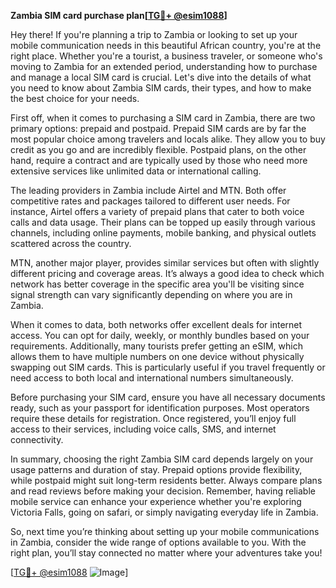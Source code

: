 **Zambia SIM card purchase plan[[TG💪+ @esim1088](https://t.me/s/esim1088)]**

Hey there! If you're planning a trip to Zambia or looking to set up your mobile communication needs in this beautiful African country, you're at the right place. Whether you're a tourist, a business traveler, or someone who's moving to Zambia for an extended period, understanding how to purchase and manage a local SIM card is crucial. Let's dive into the details of what you need to know about Zambia SIM cards, their types, and how to make the best choice for your needs.

First off, when it comes to purchasing a SIM card in Zambia, there are two primary options: prepaid and postpaid. Prepaid SIM cards are by far the most popular choice among travelers and locals alike. They allow you to buy credit as you go and are incredibly flexible. Postpaid plans, on the other hand, require a contract and are typically used by those who need more extensive services like unlimited data or international calling.

The leading providers in Zambia include Airtel and MTN. Both offer competitive rates and packages tailored to different user needs. For instance, Airtel offers a variety of prepaid plans that cater to both voice calls and data usage. Their plans can be topped up easily through various channels, including online payments, mobile banking, and physical outlets scattered across the country.

MTN, another major player, provides similar services but often with slightly different pricing and coverage areas. It’s always a good idea to check which network has better coverage in the specific area you'll be visiting since signal strength can vary significantly depending on where you are in Zambia.

When it comes to data, both networks offer excellent deals for internet access. You can opt for daily, weekly, or monthly bundles based on your requirements. Additionally, many tourists prefer getting an eSIM, which allows them to have multiple numbers on one device without physically swapping out SIM cards. This is particularly useful if you travel frequently or need access to both local and international numbers simultaneously.

Before purchasing your SIM card, ensure you have all necessary documents ready, such as your passport for identification purposes. Most operators require these details for registration. Once registered, you’ll enjoy full access to their services, including voice calls, SMS, and internet connectivity.

In summary, choosing the right Zambia SIM card depends largely on your usage patterns and duration of stay. Prepaid options provide flexibility, while postpaid might suit long-term residents better. Always compare plans and read reviews before making your decision. Remember, having reliable mobile service can enhance your experience whether you're exploring Victoria Falls, going on safari, or simply navigating everyday life in Zambia.

So, next time you’re thinking about setting up your mobile communications in Zambia, consider the wide range of options available to you. With the right plan, you’ll stay connected no matter where your adventures take you!

[[TG💪+ @esim1088](https://t.me/s/esim1088) ![Image](https://i.postimg.cc/Y0z9fWf4/image.png)]
